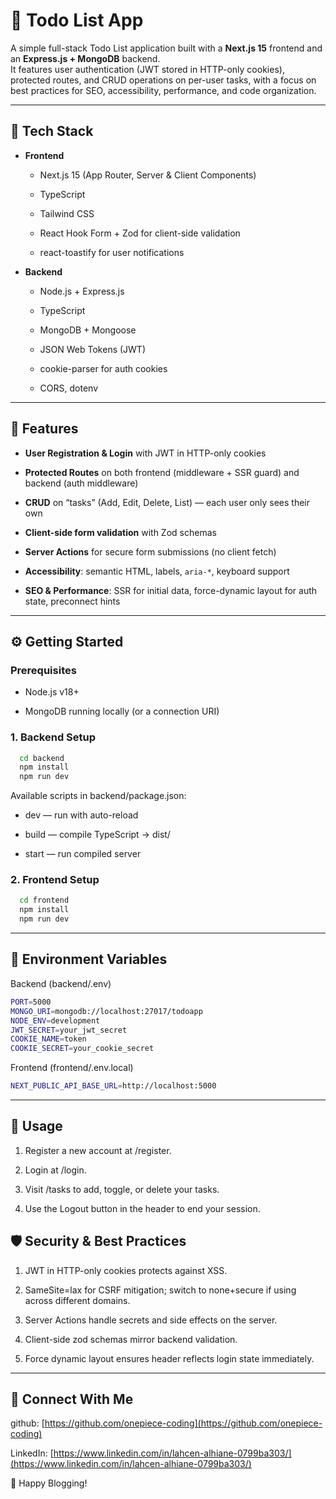 # 📝 Todo List App

A simple full-stack Todo List application built with a **Next.js 15** frontend and an **Express.js + MongoDB** backend.  
It features user authentication (JWT stored in HTTP-only cookies), protected routes, and CRUD operations on per-user tasks, with a focus on best practices for SEO, accessibility, performance, and code organization.

---

## 🧰 Tech Stack

- **Frontend**
  
  - Next.js 15 (App Router, Server & Client Components)
    
  - TypeScript
    
  - Tailwind CSS
    
  - React Hook Form + Zod for client-side validation
    
  - react-toastify for user notifications
    
- **Backend**
  
  - Node.js + Express.js
    
  - TypeScript
    
  - MongoDB + Mongoose
    
  - JSON Web Tokens (JWT)
  
  - cookie-parser for auth cookies
    
  - CORS, dotenv  

---

## 🚀 Features

- **User Registration & Login** with JWT in HTTP-only cookies

- **Protected Routes** on both frontend (middleware + SSR guard) and backend (auth middleware)
  
- **CRUD** on “tasks” (Add, Edit, Delete, List) — each user only sees their own
  
- **Client-side form validation** with Zod schemas

- **Server Actions** for secure form submissions (no client fetch)
  
- **Accessibility**: semantic HTML, labels, `aria-*`, keyboard support
  
- **SEO & Performance**: SSR for initial data, force-dynamic layout for auth state, preconnect hints  

---

## ⚙️ Getting Started

### Prerequisites

- Node.js v18+
  
- MongoDB running locally (or a connection URI)  

### 1. Backend Setup

```bash
  cd backend
  npm install
  npm run dev
```

Available scripts in backend/package.json:

- dev — run with auto-reload

- build — compile TypeScript → dist/

- start — run compiled server

### 2. Frontend Setup
   
```bash
  cd frontend
  npm install
  npm run dev
```

---

## 🔑 Environment Variables

Backend (backend/.env)

```bash
PORT=5000
MONGO_URI=mongodb://localhost:27017/todoapp
NODE_ENV=development
JWT_SECRET=your_jwt_secret
COOKIE_NAME=token
COOKIE_SECRET=your_cookie_secret
```

Frontend (frontend/.env.local)

```bash
NEXT_PUBLIC_API_BASE_URL=http://localhost:5000
```

---

## 🎯 Usage

1. Register a new account at /register.

2. Login at /login.

3. Visit /tasks to add, toggle, or delete your tasks.

4. Use the Logout button in the header to end your session.

## 🛡️ Security & Best Practices

1. JWT in HTTP-only cookies protects against XSS.

2. SameSite=lax for CSRF mitigation; switch to none+secure if using across different domains.

3. Server Actions handle secrets and side effects on the server.

4. Client-side zod schemas mirror backend validation.

5. Force dynamic layout ensures header reflects login state immediately.

---

## 🔗 Connect With Me

github: [https://github.com/onepiece-coding](https://github.com/onepiece-coding)

LinkedIn: [https://www.linkedin.com/in/lahcen-alhiane-0799ba303/](https://www.linkedin.com/in/lahcen-alhiane-0799ba303/)

🚀 Happy Blogging!
